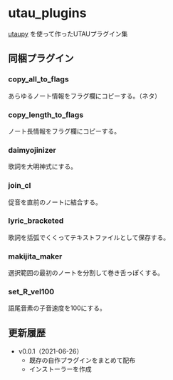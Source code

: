 # utau_plugins
[utaupy](https://github.com/oatsu-gh/utaupy) を使って作ったUTAUプラグイン集

## 同梱プラグイン

### copy_all_to_flags

あらゆるノート情報をフラグ欄にコピーする。（ネタ）

### copy_length_to_flags

ノート長情報をフラグ欄にコピーする。

### daimyojinizer

歌詞を大明神式にする。

### join_cl

促音を直前のノートに結合する。

### lyric_bracketed

歌詞を括弧でくくってテキストファイルとして保存する。

### makijita_maker

選択範囲の最初のノートを分割して巻き舌っぽくする。

### set_R_vel100

語尾音素の子音速度を100にする。

## 更新履歴

- v0.0.1（2021-06-26）
    - 既存の自作プラグインをまとめて配布
    - インストーラーを作成
